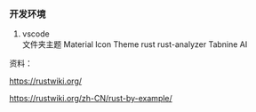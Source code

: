 ### 开发环境
1. vscode   
    文件夹主题 Material Icon Theme
    rust 
    rust-analyzer
    Tabnine AI

资料：

https://rustwiki.org/

https://rustwiki.org/zh-CN/rust-by-example/